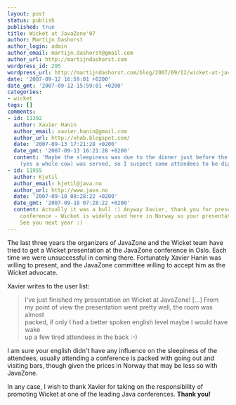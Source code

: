 ```yaml
---
layout: post
status: publish
published: true
title: Wicket at JavaZone'07
author: Martijn Dashorst
author_login: admin
author_email: martijn.dashorst@gmail.com
author_url: http://martijndashorst.com
wordpress_id: 295
wordpress_url: http://martijndashorst.com/blog/2007/09/12/wicket-at-javazone07/
date: '2007-09-12 16:59:01 +0200'
date_gmt: '2007-09-12 15:59:01 +0200'
categories:
- wicket
tags: []
comments:
- id: 11392
  author: Xavier Hanin
  author_email: xavier.hanin@gmail.com
  author_url: http://xhab.blogspot.com/
  date: '2007-09-13 17:21:28 +0200'
  date_gmt: '2007-09-13 16:21:28 +0200'
  content: 'Maybe the sleepiness was due to the dinner just before the talk: a cow
    (yes a whole cow) was served, so I suspect some attendees to be digesting :-)'
- id: 11955
  author: Kjetil
  author_email: kjetil@java.no
  author_url: http://www.java.no
  date: '2007-09-18 08:28:22 +0200'
  date_gmt: '2007-09-18 07:28:22 +0200'
  content: Actually it was a bull :) Anyway Xavier, thank you for presenting at our
    conference - Wicket is widely used here in Norway so your presentation was a hit!
    See you next year :)
---
```

<p>
The last three years the organizers of JavaZone and the Wicket team have tried to get a Wicket presentation at the JavaZone conference in Oslo. Each time we were unsuccessful in coming there. Fortunately Xavier Hanin was willing to present, and the JavaZone committee willing to accept him as the Wicket advocate.</p>
<p>
Xavier writes to the user list:</p>
<blockquote><p>I've just finished my presentation on Wicket at JavaZone! [...] From my point of view the presentation went pretty well, the room was almost<br />
packed, if only I had a better spoken english level maybe I would have wake<br />
up a few tired attendees in the back :-)</p></blockquote>
<p>
I am sure your english didn't have any influence on the sleepiness of the attendees, usually attending a conference is packed with going out and visiting bars, though given the prices in Norway that may be less so with JavaZone.</p>
<p>
In any case, I wish to thank Xavier for taking on the responsibility of promoting Wicket at one of the leading Java conferences. <strong>Thank you!</strong></p>
